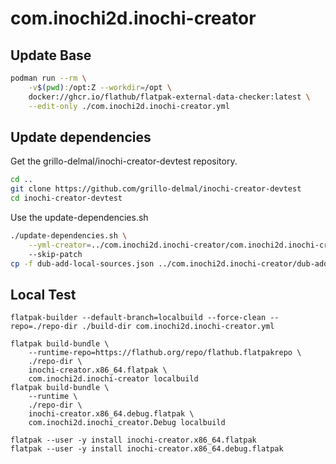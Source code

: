 # com.inochi2d.inochi-creator

## Update Base

```sh
podman run --rm \
    -v$(pwd):/opt:Z --workdir=/opt \
    docker://ghcr.io/flathub/flatpak-external-data-checker:latest \
    --edit-only ./com.inochi2d.inochi-creator.yml 
```

## Update dependencies

Get the grillo-delmal/inochi-creator-devtest repository.

```sh
cd ..
git clone https://github.com/grillo-delmal/inochi-creator-devtest
cd inochi-creator-devtest
```

Use the update-dependencies.sh

```sh
./update-dependencies.sh \
    --yml-creator=../com.inochi2d.inochi-creator/com.inochi2d.inochi-creator.yml \ 
    --skip-patch
cp -f dub-add-local-sources.json ../com.inochi2d.inochi-creator/dub-add-local-sources.json
```

## Local Test

```
flatpak-builder --default-branch=localbuild --force-clean --repo=./repo-dir ./build-dir com.inochi2d.inochi-creator.yml

flatpak build-bundle \
    --runtime-repo=https://flathub.org/repo/flathub.flatpakrepo \
    ./repo-dir \
    inochi-creator.x86_64.flatpak \
    com.inochi2d.inochi-creator localbuild
flatpak build-bundle \
    --runtime \
    ./repo-dir \
    inochi-creator.x86_64.debug.flatpak \
    com.inochi2d.inochi_creator.Debug localbuild

flatpak --user -y install inochi-creator.x86_64.flatpak
flatpak --user -y install inochi-creator.x86_64.debug.flatpak
```